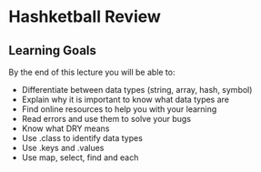 # Hashketball Review

## Learning Goals
By the end of this lecture you will be able to:

* Differentiate between data types (string, array, hash, symbol)
* Explain why it is important to know what data types are
* Find online resources to help you with your learning
* Read errors and use them to solve your bugs
* Know what DRY means
* Use .class to identify data types
* Use .keys and .values
* Use map, select, find and each
